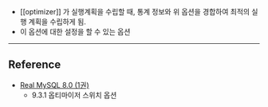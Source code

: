 - [[optimizer]] 가 실행계획을 수립할 때, 통계 정보와 위 옵션을 경합하여 최적의 실행 계획을 수립하게 됨.
- 이 옵션에 대한 설정을 할 수 있는 옵션
---
## Reference
 -  [Real MySQL 8.0 (1권)](https://product.kyobobook.co.kr/detail/S000001766482)
	- 9.3.1 옵티마이저 스위치 옵션